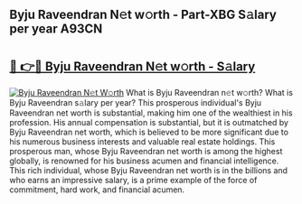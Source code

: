 ## Byju Raveendran N𝚎t w𝚘rth - Part-XBG S𝚊lary per year A93CN

# <h2><a href="http://gc0dvbl.nevu.top/?p=Byju+Raveendran">🔗 👉🔴 Byju Raveendran N𝚎t w𝚘rth - S𝚊lary</a></h2>

[![Byju Raveendran N𝚎t W𝚘rth](https://i.imgur.com/Oavwk0R.jpeg)](http://gc0dvbl.nevu.top/?p=Byju+Raveendran)
What is Byju Raveendran n𝚎t w𝚘rth? What is Byju Raveendran s𝚊lary per year?
This prosperous individual's Byju Raveendran net worth is substantial, making him one of the wealthiest in his profession. His annual compensation is substantial, but it is outmatched by Byju Raveendran net worth, which is believed to be more significant due to his numerous business interests and valuable real estate holdings. This prosperous man, whose Byju Raveendran net worth is among the highest globally, is renowned for his business acumen and financial intelligence. This rich individual, whose Byju Raveendran net worth is in the billions and who earns an impressive salary, is a prime example of the force of commitment, hard work, and financial acumen.
